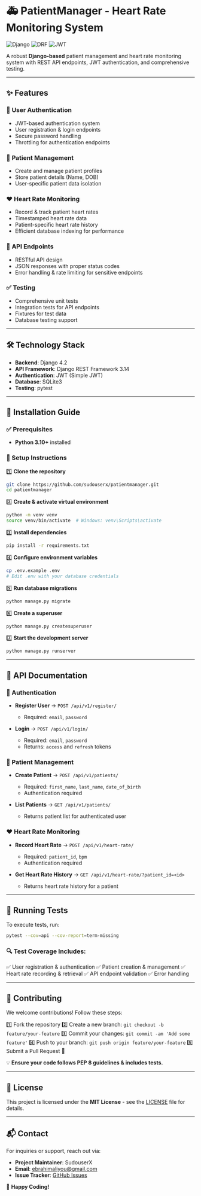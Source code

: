 # 🚑 PatientManager - Heart Rate Monitoring System

![Django](https://img.shields.io/badge/Django-4.2-brightgreen)
![DRF](https://img.shields.io/badge/DRF-3.14-blue)
![JWT](https://img.shields.io/badge/JWT-Auth-orange)

A robust **Django-based** patient management and heart rate monitoring system with REST API endpoints, JWT authentication, and comprehensive testing.

---

## ✨ Features

### 🔐 **User Authentication**
- JWT-based authentication system
- User registration & login endpoints
- Secure password handling
- Throttling for authentication endpoints

### 🏥 **Patient Management**
- Create and manage patient profiles
- Store patient details (Name, DOB)
- User-specific patient data isolation

### ❤️ **Heart Rate Monitoring**
- Record & track patient heart rates
- Timestamped heart rate data
- Patient-specific heart rate history
- Efficient database indexing for performance

### 🔌 **API Endpoints**
- RESTful API design
- JSON responses with proper status codes
- Error handling & rate limiting for sensitive endpoints

### ✅ **Testing**
- Comprehensive unit tests
- Integration tests for API endpoints
- Fixtures for test data
- Database testing support

---

## 🛠 Technology Stack

- **Backend**: Django 4.2
- **API Framework**: Django REST Framework 3.14
- **Authentication**: JWT (Simple JWT)
- **Database**: SQLite3
- **Testing**: pytest

---

## 🚀 Installation Guide

### ✅ Prerequisites
- **Python 3.10+** installed

### 🔧 Setup Instructions

1️⃣ **Clone the repository**
   ```bash
   git clone https://github.com/sudouserx/patientmanager.git
   cd patientmanager
   ```

2️⃣ **Create & activate virtual environment**
   ```bash
   python -m venv venv
   source venv/bin/activate  # Windows: venv\Scripts\activate
   ```

3️⃣ **Install dependencies**
   ```bash
   pip install -r requirements.txt
   ```

4️⃣ **Configure environment variables**
   ```bash
   cp .env.example .env
   # Edit .env with your database credentials
   ```

5️⃣ **Run database migrations**
   ```bash
   python manage.py migrate
   ```

6️⃣ **Create a superuser**
   ```bash
   python manage.py createsuperuser
   ```

7️⃣ **Start the development server**
   ```bash
   python manage.py runserver
   ```

---

## 📡 API Documentation

### 🔑 Authentication
- **Register User** → `POST /api/v1/register/`
  - Required: `email`, `password`

- **Login** → `POST /api/v1/login/`
  - Required: `email`, `password`
  - Returns: `access` and `refresh` tokens

### 🏥 Patient Management
- **Create Patient** → `POST /api/v1/patients/`
  - Required: `first_name`, `last_name`, `date_of_birth`
  - Authentication required

- **List Patients** → `GET /api/v1/patients/`
  - Returns patient list for authenticated user

### ❤️ Heart Rate Monitoring
- **Record Heart Rate** → `POST /api/v1/heart-rate/`
  - Required: `patient_id`, `bpm`
  - Authentication required

- **Get Heart Rate History** → `GET /api/v1/heart-rate/?patient_id=<id>`
  - Returns heart rate history for a patient

---

## 🧪 Running Tests

To execute tests, run:
```bash
pytest --cov=api --cov-report=term-missing
```

### 🔍 Test Coverage Includes:
✅ User registration & authentication
✅ Patient creation & management
✅ Heart rate recording & retrieval
✅ API endpoint validation
✅ Error handling

---

## 🤝 Contributing

We welcome contributions! Follow these steps:

1️⃣ Fork the repository
2️⃣ Create a new branch: `git checkout -b feature/your-feature`
3️⃣ Commit your changes: `git commit -am 'Add some feature'`
4️⃣ Push to your branch: `git push origin feature/your-feature`
5️⃣ Submit a Pull Request 🎉

💡 **Ensure your code follows PEP 8 guidelines & includes tests.**

---

## 📜 License

This project is licensed under the **MIT License** - see the [LICENSE](LICENSE) file for details.

---

## 📬 Contact

For inquiries or support, reach out via:

- **Project Maintainer**: SudouserX
- **Email**: ebrahimaliyou@gmail.com
- **Issue Tracker**: [GitHub Issues](https://github.com/sudouserx/patientmanager/issues)

🚀 **Happy Coding!**

